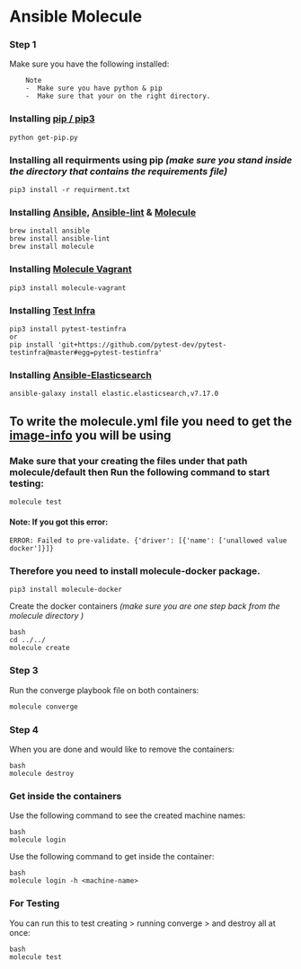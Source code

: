 # Ansible Molecule

### Step 1

Make sure you have the following installed:

        Note
        -  Make sure you have python & pip 
        -  Make sure that your on the right directory.

### Installing [pip / pip3](https://github.com/pypa/pip)

```
python get-pip.py
```

### Installing all requirments using pip _(make sure you stand inside the directory that contains the requirements file)_

```
pip3 install -r requirment.txt
```

### Installing [Ansible](https://github.com/ansible/ansible.git), [Ansible-lint](https://github.com/ansible-community/ansible-lint.git) & [Molecule](https://github.com/ansible-community/molecule.git)

```
brew install ansible
brew install ansible-lint
brew install molecule
```

### Installing [Molecule Vagrant](https://github.com/ansible-community/molecule-vagrant.git)

```
pip3 install molecule-vagrant
```

### Installing [Test Infra](https://github.com/pytest-dev/pytest-testinfra.git)

```
pip3 install pytest-testinfra
or
pip install 'git+https://github.com/pytest-dev/pytest-testinfra@master#egg=pytest-testinfra'
```

### Installing [Ansible-Elasticsearch](https://github.com/elastic/ansible-elasticsearch.git)

```
ansible-galaxy install elastic.elasticsearch,v7.17.0
```

## To write the molecule.yml file you need to get the [image-info](https://hub.docker.com/_/ubuntu) you will be using

### Make sure that your creating the files under that path molecule/default then Run the following command to start testing:
```
molecule test
```
#### Note: If you got this error:
```    
ERROR: Failed to pre-validate. {'driver': [{'name': ['unallowed value docker']}]}
```
### Therefore you need to install molecule-docker package.

```
pip3 install molecule-docker
```

Create the docker containers _(make sure you are one step back from the molecule directory )_

```
bash
cd ../../
molecule create
```

### Step 3

Run the converge playbook file on both containers:

```bash
molecule converge
```

### Step 4

When you are done and would like to remove the containers:

```
bash
molecule destroy
```

### Get inside the containers

Use the following command to see the created machine names:

```
bash
molecule login
```

Use the following command to get inside the container:

```
bash
molecule login -h <machine-name>
```

### For Testing

You can run this to test creating > running converge > and destroy all at once:

```
bash
molecule test
```
